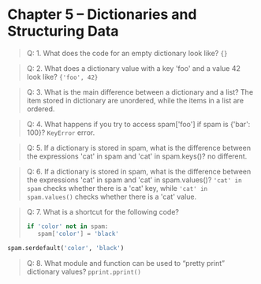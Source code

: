 # Chapter 5 – Dictionaries and Structuring Data

> Q: 1. What does the code for an empty dictionary look like?
`{}`

> Q: 2. What does a dictionary value with a key 'foo' and a value 42 look like?
`{'foo', 42}`

> Q: 3. What is the main difference between a dictionary and a list?
The item stored in dictionary are unordered, while the items in a list are ordered.

> Q: 4. What happens if you try to access spam['foo'] if spam is {'bar': 100}?
`KeyError` error.

> Q: 5. If a dictionary is stored in spam, what is the difference between the expressions 'cat' in spam and 'cat' in spam.keys()?
no different.

> Q: 6. If a dictionary is stored in spam, what is the difference between the expressions 'cat' in spam and 'cat' in spam.values()?
`'cat' in spam` checks whether there is a 'cat' key, while `'cat' in spam.values()` checks whether there is a 'cat' value.

> Q: 7. What is a shortcut for the following code?
>
>```py
>if 'color' not in spam:
>    spam['color'] = 'black'
>```

```py
spam.serdefault('color', 'black')
```

> Q: 8. What module and function can be used to “pretty print” dictionary values?
`pprint.pprint()`